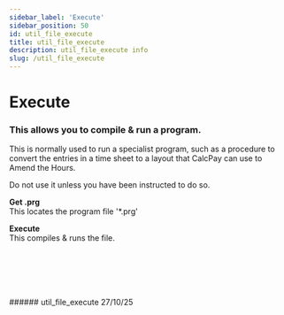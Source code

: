 ```yaml
---
sidebar_label: 'Execute'
sidebar_position: 50
id: util_file_execute
title: util_file_execute
description: util_file_execute info
slug: /util_file_execute
---
```


# Execute

### This allows you to compile & run a program.

This is normally used to run a specialist program, such as a procedure to convert the entries in a time sheet to a layout that CalcPay can use to Amend the Hours.

Do not use it unless you have been instructed to do so.  

**Get .prg**  
This locates the program file '*.prg'  

**Execute**  
This compiles & runs the file.

 

<br/>
<br/>
<br/>
<br/>
<br/>
###### util_file_execute 27/10/25